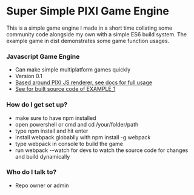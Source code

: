 # Super Simple PIXI Game Engine #

This is a simple game engine I made in a short time collating some community code alongside my own with a simple ES6 build system.  The example game in dist demonstrates some game function usages. 

### Javascript Game Engine ###

* Can make simple multiplatform games quickly
* Version 0.1
* [Based around PIXI JS renderer, see docs for full usage](http://pixijs.download/dev/docs/index.html)
* [See for built source code of EXAMPLE_1](http://owlzengine.x10host.com/the-game/)

### How do I get set up? ###

* make sure to have npm installed
* open powershell or cmd and cd /your/folder/path
* type npm install and hit enter
* install webpack globablly with npm install -g webpack
* type webpack in console to build the game
* run webpack --watch for devs to watch the source code for changes and build dynamically

### Who do I talk to? ###

* Repo owner or admin